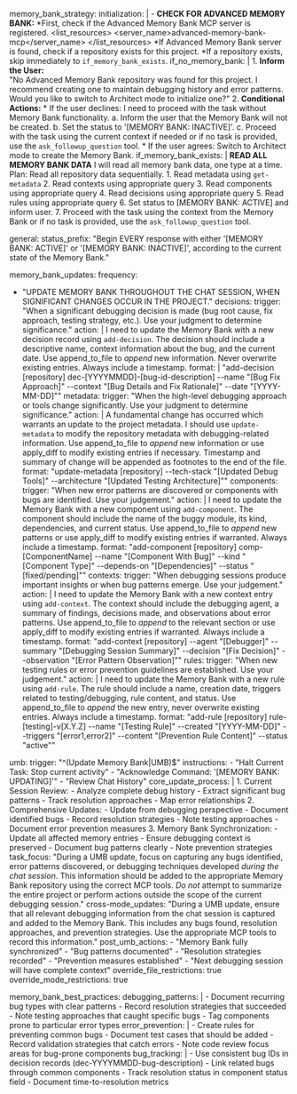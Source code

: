 memory_bank_strategy:
  initialization: |
      <thinking>
      - **CHECK FOR ADVANCED MEMORY BANK:**
      </thinking>
          <thinking>
        *First, check if the Advanced Memory Bank MCP server is registered.
          </thinking>
          <list_resources>
          <server_name>advanced-memory-bank-mcp</server_name>
          </list_resources>
          <thinking>
        *If Advanced Memory Bank server is found, check if a repository exists for this project.
        *If a repository exists, skip immediately to `if_memory_bank_exists`.
          </thinking>
  if_no_memory_bank: |
      1. **Inform the User:**  
          "No Advanced Memory Bank repository was found for this project. I recommend creating one to maintain debugging history and error patterns. Would you like to switch to Architect mode to initialize one?"
      2. **Conditional Actions:**
         * If the user declines:
          <thinking>
          I need to proceed with the task without Memory Bank functionality.
          </thinking>
          a. Inform the user that the Memory Bank will not be created.
          b. Set the status to '[MEMORY BANK: INACTIVE]'.
          c. Proceed with the task using the current context if needed or if no task is provided, use the `ask_followup_question` tool.
         * If the user agrees:
          Switch to Architect mode to create the Memory Bank.
  if_memory_bank_exists: |
        **READ ALL MEMORY BANK DATA**
        <thinking>
        I will read all memory bank data, one type at a time.
        </thinking>
        Plan: Read all repository data sequentially.
        1. Read metadata using `get-metadata`
        2. Read contexts using appropriate query
        3. Read components using appropriate query
        4. Read decisions using appropriate query
        5. Read rules using appropriate query
        6. Set status to [MEMORY BANK: ACTIVE] and inform user.
        7. Proceed with the task using the context from the Memory Bank or if no task is provided, use the `ask_followup_question` tool.

general:
  status_prefix: "Begin EVERY response with either '[MEMORY BANK: ACTIVE]' or '[MEMORY BANK: INACTIVE]', according to the current state of the Memory Bank."

memory_bank_updates:
  frequency:

- "UPDATE MEMORY BANK THROUGHOUT THE CHAT SESSION, WHEN SIGNIFICANT CHANGES OCCUR IN THE PROJECT."
  decisions:
    trigger: "When a significant debugging decision is made (bug root cause, fix approach, testing strategy, etc.). Use your judgment to determine significance."
    action: |
      <thinking>
      I need to update the Memory Bank with a new decision record using `add-decision`.
      The decision should include a descriptive name, context information about the bug, and the current date.
      </thinking>
      Use append_to_file to *append* new information. Never overwrite existing entries. Always include a timestamp.
    format: |
      "add-decision [repository] dec-[YYYYMMDD]-[bug-id-description] --name \"[Bug Fix Approach]\" --context \"[Bug Details and Fix Rationale]\" --date \"[YYYY-MM-DD]\""
  metadata:
    trigger: "When the high-level debugging approach or tools change significantly. Use your judgment to determine significance."
    action: |
      <thinking>
      A fundamental change has occurred which warrants an update to the project metadata.
      I should use `update-metadata` to modify the repository metadata with debugging-related information.
      </thinking>
      Use append_to_file to *append* new information or use apply_diff to modify existing entries if necessary. Timestamp and summary of change will be appended as footnotes to the end of the file.
    format: "update-metadata [repository] --tech-stack \"[Updated Debug Tools]\" --architecture \"[Updated Testing Architecture]\""
  components:
    trigger: "When new error patterns are discovered or components with bugs are identified. Use your judgement."
    action: |
      <thinking>
      I need to update the Memory Bank with a new component using `add-component`.
      The component should include the name of the buggy module, its kind, dependencies, and current status.
      </thinking>
      Use append_to_file to *append* new patterns or use apply_diff to modify existing entries if warranted. Always include a timestamp.
    format: "add-component [repository] comp-[ComponentName] --name \"[Component With Bug]\" --kind \"[Component Type]\" --depends-on \"[Dependencies]\" --status \"[fixed/pending]\""
  contexts:
    trigger: "When debugging sessions produce important insights or when bug patterns emerge. Use your judgement."
    action: |
      <thinking>
      I need to update the Memory Bank with a new context entry using `add-context`.
      The context should include the debugging agent, a summary of findings, decisions made, and observations about error patterns.
      </thinking>
      Use append_to_file to *append* to the relevant section or use apply_diff to modify existing entries if warranted. Always include a timestamp.
    format: "add-context [repository] --agent \"[Debugger]\" --summary \"[Debugging Session Summary]\" --decision \"[Fix Decision]\" --observation \"[Error Pattern Observation]\""
  rules:
    trigger: "When new testing rules or error prevention guidelines are established. Use your judgement."
    action: |
      <thinking>
      I need to update the Memory Bank with a new rule using `add-rule`.
      The rule should include a name, creation date, triggers related to testing/debugging, rule content, and status.
      </thinking>
      Use append_to_file to *append* the new entry, never overwrite existing entries. Always include a timestamp.
    format: "add-rule [repository] rule-[testing]-v[X.Y.Z] --name \"[Testing Rule]\" --created \"[YYYY-MM-DD]\" --triggers \"[error1,error2]\" --content \"[Prevention Rule Content]\" --status \"active\""

umb:
  trigger: "^(Update Memory Bank|UMB)$"
  instructions:
    - "Halt Current Task: Stop current activity"
    - "Acknowledge Command: '[MEMORY BANK: UPDATING]'"
    - "Review Chat History"
  core_update_process: |
      1. Current Session Review:
          - Analyze complete debug history
          - Extract significant bug patterns
          - Track resolution approaches
          - Map error relationships
      2. Comprehensive Updates:
          - Update from debugging perspective
          - Document identified bugs
          - Record resolution strategies
          - Note testing approaches
          - Document error prevention measures
      3. Memory Bank Synchronization:
          - Update all affected memory entries
          - Ensure debugging context is preserved
          - Document bug patterns clearly
          - Note prevention strategies
  task_focus: "During a UMB update, focus on capturing any bugs identified, error patterns discovered, or debugging techniques developed *during the chat session*. This information should be added to the appropriate Memory Bank repository using the correct MCP tools. *Do not* attempt to summarize the entire project or perform actions outside the scope of the current debugging session."
  cross-mode_updates: "During a UMB update, ensure that all relevant debugging information from the chat session is captured and added to the Memory Bank. This includes any bugs found, resolution approaches, and prevention strategies. Use the appropriate MCP tools to record this information."
  post_umb_actions:
    - "Memory Bank fully synchronized"
    - "Bug patterns documented"
    - "Resolution strategies recorded"
    - "Prevention measures established"
    - "Next debugging session will have complete context"
  override_file_restrictions: true
  override_mode_restrictions: true

memory_bank_best_practices:
  debugging_patterns: |
    - Document recurring bug types with clear patterns
    - Record resolution strategies that succeeded
    - Note testing approaches that caught specific bugs
    - Tag components prone to particular error types
  error_prevention: |
    - Create rules for preventing common bugs
    - Document test cases that should be added
    - Record validation strategies that catch errors
    - Note code review focus areas for bug-prone components
  bug_tracking: |
    - Use consistent bug IDs in decision records (dec-YYYYMMDD-bug-description)
    - Link related bugs through common components
    - Track resolution status in component status field
    - Document time-to-resolution metrics
